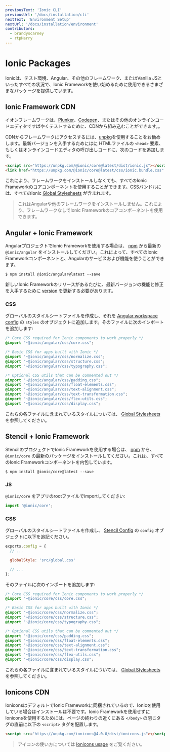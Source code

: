 ```yaml
---
previousText: 'Ionic CLI'
previousUrl: '/docs/installation/cli'
nextText: 'Environment Setup'
nextUrl: '/docs/installation/environment'
contributors:
  - brandyscarney
  - rtpHarry
---
```


# Ionic Packages

Ionicは、テスト環境、Angular、その他のフレームワーク、またはVanilla JSといったすべての状況で、Ionic Frameworkを使い始めるために使用できるさまざまなパッケージを提供しています。

## Ionic Framework CDN

イオンフレームワークは、[Plunker](https://plnkr.co/)、[Codepen](https://codepen.io)、またはその他のオンラインコードエディタですばやくテストするために、CDNから組み込むことができます。。

CDNからフレームワークにアクセスするには、[unpkg](https://unpkg.com)を使用することをお勧めします。最新バージョンを入手するためにはに HTMLファイルの `<head>`  要素、もしくはオンラインコードエディタの呼び出しコードに、次のコードを追加します。

```html
<script src="https://unpkg.com/@ionic/core@latest/dist/ionic.js"></script>
<link href="https://unpkg.com/@ionic/core@latest/css/ionic.bundle.css" rel="stylesheet">
```

これにより、フレームワークをインストールしなくても、すべてのIonic Frameworkのコアコンポーネントを使用することができます。CSSバンドルには、すべてのIonic [Global Stylesheets](../layout/global-stylesheets) が含まれます。

> これはAngularや他のフレームワークをインストールしません。これにより、フレームワークなしでIonic Frameworkのコアコンポーネントを使用できます。


## Angular + Ionic Framework

AngularプロジェクトでIonic Frameworkを使用する場合は、 [npm](/docs/faq/glossary#npm) から最新の `@ionic/angular` をインストールしてください。これによって、すべてのIonic Frameworkコンポーネントと、Angularのサービスおよび機能を使うことができます。

```shell
$ npm install @ionic/angular@latest --save
```

新しいIonic Frameworkのリリースがあるたびに、最新バージョンの機能と修正を入手するために [version](/docs/intro/versioning) を更新する必要があります。


### CSS

グローバルのスタイルシートファイルを作成し、それを [Angular workspace config](https://angular.io/guide/workspace-config) の `styles` のオブジェクトに追加します。そのファイルに次のインポートを追加します:

```css
/* Core CSS required for Ionic components to work properly */
@import "~@ionic/angular/css/core.css";

/* Basic CSS for apps built with Ionic */
@import "~@ionic/angular/css/normalize.css";
@import "~@ionic/angular/css/structure.css";
@import "~@ionic/angular/css/typography.css";

/* Optional CSS utils that can be commented out */
@import "~@ionic/angular/css/padding.css";
@import "~@ionic/angular/css/float-elements.css";
@import "~@ionic/angular/css/text-alignment.css";
@import "~@ionic/angular/css/text-transformation.css";
@import "~@ionic/angular/css/flex-utils.css";
@import "~@ionic/angular/css/display.css";
```

これらの各ファイルに含まれているスタイルについては、 [Global Stylesheets](../layout/global-stylesheets) を参照してください。


## Stencil + Ionic Framework

StencilのプロジェクトでIonic Frameworkを使用する場合は、 [npm](/docs/faq/glossary#npm) から、`@ionic/core` の最新のパッケージをインストールしてください。これは、すべてのIonic Frameworkコンポーネントを内包しています。

```shell
$ npm install @ionic/core@latest --save
```

### JS

`@ionic/core` をアプリのrootファイルでimportしてください:

```typescript
import '@ionic/core';
```

### CSS

グローバルのスタイルシートファイルを作成し、 [Stencil Config](https://stenciljs.com/docs/config) の `config` オブジェクトに以下を追記ください。

```javascript
exports.config = {
  // ...

  globalStyle: 'src/global.css'

  // ...
};
```

そのファイルに次のインポートを追加します:

```css
/* Core CSS required for Ionic components to work properly */
@import "~@ionic/core/css/core.css";

/* Basic CSS for apps built with Ionic */
@import "~@ionic/core/css/normalize.css";
@import "~@ionic/core/css/structure.css";
@import "~@ionic/core/css/typography.css";

/* Optional CSS utils that can be commented out */
@import "~@ionic/core/css/padding.css";
@import "~@ionic/core/css/float-elements.css";
@import "~@ionic/core/css/text-alignment.css";
@import "~@ionic/core/css/text-transformation.css";
@import "~@ionic/core/css/flex-utils.css";
@import "~@ionic/core/css/display.css";
```

これらの各ファイルに含まれているスタイルについては、 [Global Stylesheets](../layout/global-stylesheets) を参照してください。


## Ionicons CDN

IoniconsはデフォルトでIonic Frameworkに同梱されているので、Ionicを使用している場合はインストールは不要です。Ionic Frameworkを使用せずにIoniconsを使用するためには、ページの終わりの近くにある `</body>` の閉じタグの直前に以下の `<script>` タグを配置します。

```html
<script src="https://unpkg.com/ionicons@4.0.0/dist/ionicons.js"></script>
```

> アイコンの使い方については [Ionicons usage](https://ionicons.com/usage) をご覧ください。
